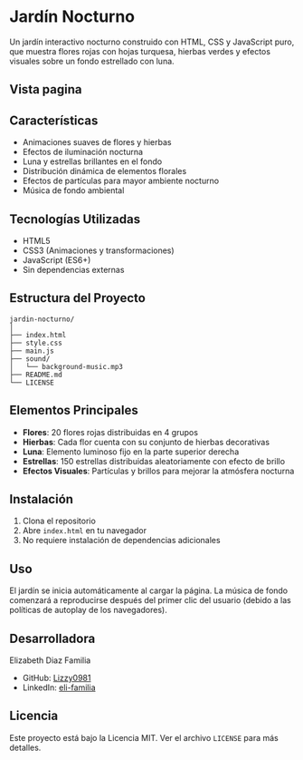 # Jardín Nocturno

Un jardín interactivo nocturno construido con HTML, CSS y JavaScript puro, que muestra flores rojas con hojas turquesa, hierbas verdes y efectos visuales sobre un fondo estrellado con luna.

## Vista pagina

## Características

- Animaciones suaves de flores y hierbas
- Efectos de iluminación nocturna
- Luna y estrellas brillantes en el fondo
- Distribución dinámica de elementos florales
- Efectos de partículas para mayor ambiente nocturno
- Música de fondo ambiental

## Tecnologías Utilizadas

- HTML5
- CSS3 (Animaciones y transformaciones)
- JavaScript (ES6+)
- Sin dependencias externas

## Estructura del Proyecto

```
jardin-nocturno/
│
├── index.html
├── style.css
├── main.js
├── sound/
│   └── background-music.mp3
├── README.md
└── LICENSE
```

## Elementos Principales

- **Flores**: 20 flores rojas distribuidas en 4 grupos
- **Hierbas**: Cada flor cuenta con su conjunto de hierbas decorativas
- **Luna**: Elemento luminoso fijo en la parte superior derecha
- **Estrellas**: 150 estrellas distribuidas aleatoriamente con efecto de brillo
- **Efectos Visuales**: Partículas y brillos para mejorar la atmósfera nocturna

## Instalación

1. Clona el repositorio
2. Abre `index.html` en tu navegador
3. No requiere instalación de dependencias adicionales

## Uso

El jardín se inicia automáticamente al cargar la página. La música de fondo comenzará a reproducirse después del primer clic del usuario (debido a las políticas de autoplay de los navegadores).

## Desarrolladora

Elizabeth Diaz Familia

- GitHub: [Lizzy0981](https://github.com/Lizzy0981)
- LinkedIn: [eli-familia](https://linkedin.com/in/eli-familia/)

## Licencia

Este proyecto está bajo la Licencia MIT. Ver el archivo `LICENSE` para más detalles.